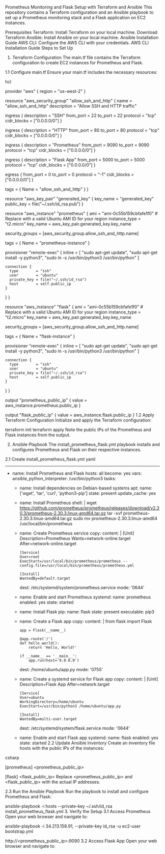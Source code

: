 Prometheus Monitoring and Flask Setup with Terraform and Ansible
This repository contains a Terraform configuration and an Ansible playbook to set up a Prometheus monitoring stack and a Flask application on EC2 instances.

Prerequisites
Terraform: Install Terraform on your local machine. Download Terraform
Ansible: Install Ansible on your local machine. Ansible Installation Guide
AWS CLI: Configure the AWS CLI with your credentials. AWS CLI Installation Guide
Steps to Set Up
1. Terraform Configuration
The main.tf file contains the Terraform configuration to create EC2 instances for Prometheus and Flask.

1.1 Configure main.tf
Ensure your main.tf includes the necessary resources:

hcl

provider "aws" {
  region = "us-west-2"
}

resource "aws_security_group" "allow_ssh_and_http" {
  name        = "allow_ssh_and_http"
  description = "Allow SSH and HTTP traffic"

  ingress {
    description = "SSH"
    from_port   = 22
    to_port     = 22
    protocol    = "tcp"
    cidr_blocks = ["0.0.0.0/0"]
  }

  ingress {
    description = "HTTP"
    from_port   = 80
    to_port     = 80
    protocol    = "tcp"
    cidr_blocks = ["0.0.0.0/0"]
  }

  ingress {
    description = "Prometheus"
    from_port   = 9090
    to_port     = 9090
    protocol    = "tcp"
    cidr_blocks = ["0.0.0.0/0"]
  }

  ingress {
    description = "Flask App"
    from_port   = 5000
    to_port     = 5000
    protocol    = "tcp"
    cidr_blocks = ["0.0.0.0/0"]
  }

  egress {
    from_port   = 0
    to_port     = 0
    protocol    = "-1"
    cidr_blocks = ["0.0.0.0/0"]
  }

  tags = {
    Name = "allow_ssh_and_http"
  }
}

resource "aws_key_pair" "generated_key" {
  key_name   = "generated_key"
  public_key = file("~/.ssh/id_rsa.pub")
}

resource "aws_instance" "prometheus" {
  ami           = "ami-0c55b159cbfafe1f0"  # Replace with a valid Ubuntu AMI ID for your region
  instance_type = "t2.micro"
  key_name      = aws_key_pair.generated_key.key_name

  security_groups = [aws_security_group.allow_ssh_and_http.name]

  tags = {
    Name = "prometheus-instance"
  }

  provisioner "remote-exec" {
    inline = [
      "sudo apt-get update",
      "sudo apt-get install -y python3",
      "sudo ln -s /usr/bin/python3 /usr/bin/python"
    ]

    connection {
      type        = "ssh"
      user        = "ubuntu"
      private_key = file("~/.ssh/id_rsa")
      host        = self.public_ip
    }
  }
}

resource "aws_instance" "flask" {
  ami           = "ami-0c55b159cbfafe1f0"  # Replace with a valid Ubuntu AMI ID for your region
  instance_type = "t2.micro"
  key_name      = aws_key_pair.generated_key.key_name

  security_groups = [aws_security_group.allow_ssh_and_http.name]

  tags = {
    Name = "flask-instance"
  }

  provisioner "remote-exec" {
    inline = [
      "sudo apt-get update",
      "sudo apt-get install -y python3",
      "sudo ln -s /usr/bin/python3 /usr/bin/python"
    ]

    connection {
      type        = "ssh"
      user        = "ubuntu"
      private_key = file("~/.ssh/id_rsa")
      host        = self.public_ip
    }
  }
}

output "prometheus_public_ip" {
  value = aws_instance.prometheus.public_ip
}

output "flask_public_ip" {
  value = aws_instance.flask.public_ip
}
1.2 Apply Terraform Configuration
Initialize and apply the Terraform configuration:



terraform init
terraform apply
Note the public IPs of the Prometheus and Flask instances from the output.

2. Ansible Playbook
The install_prometheus_flask.yml playbook installs and configures Prometheus and Flask on their respective instances.

2.1 Create install_prometheus_flask.yml
yaml

---
- name: Install Prometheus and Flask
  hosts: all
  become: yes
  vars:
    ansible_python_interpreter: /usr/bin/python3
  tasks:
    - name: Install dependencies on Debian-based systems
      apt:
        name: ['wget', 'tar', 'curl', 'python3-pip']
        state: present
        update_cache: yes

    - name: Install Prometheus
      shell: |
        wget https://github.com/prometheus/prometheus/releases/download/v2.30.3/prometheus-2.30.3.linux-amd64.tar.gz
        tar -xvf prometheus-2.30.3.linux-amd64.tar.gz
        sudo mv prometheus-2.30.3.linux-amd64 /usr/local/bin/prometheus

    - name: Create Prometheus service
      copy:
        content: |
          [Unit]
          Description=Prometheus
          Wants=network-online.target
          After=network-online.target

          [Service]
          User=root
          ExecStart=/usr/local/bin/prometheus/prometheus --config.file=/usr/local/bin/prometheus/prometheus.yml

          [Install]
          WantedBy=default.target
        dest: /etc/systemd/system/prometheus.service
        mode: '0644'

    - name: Enable and start Prometheus
      systemd:
        name: prometheus
        enabled: yes
        state: started

    - name: Install Flask
      pip:
        name: flask
        state: present
        executable: pip3

    - name: Create a Flask app
      copy:
        content: |
          from flask import Flask

          app = Flask(__name__)

          @app.route('/')
          def hello_world():
              return 'Hello, World!'

          if __name__ == '__main__':
              app.run(host='0.0.0.0')
        dest: /home/ubuntu/app.py
        mode: '0755'

    - name: Create a systemd service for Flask app
      copy:
        content: |
          [Unit]
          Description=Flask App
          After=network.target

          [Service]
          User=ubuntu
          WorkingDirectory=/home/ubuntu
          ExecStart=/usr/bin/python3 /home/ubuntu/app.py

          [Install]
          WantedBy=multi-user.target
        dest: /etc/systemd/system/flask.service
        mode: '0644'

    - name: Enable and start Flask app
      systemd:
        name: flask
        enabled: yes
        state: started
2.2 Update Ansible Inventory
Create an inventory file hosts with the public IPs of the instances:

csharp

[prometheus]
<prometheus_public_ip>

[flask]
<flask_public_ip>
Replace <prometheus_public_ip> and <flask_public_ip> with the actual IP addresses.

2.3 Run the Ansible Playbook
Run the playbook to install and configure Prometheus and Flask:



ansible-playbook -i hosts --private-key ~/.ssh/id_rsa install_prometheus_flask.yml
3. Verify the Setup
3.1 Access Prometheus
Open your web browser and navigate to:

ansible-playbook -i 34.213.158.91, --private-key id_rsa -u ec2-user bootstrap.yml


http://<prometheus_public_ip>:9090
3.2 Access Flask App
Open your web browser and navigate to:


